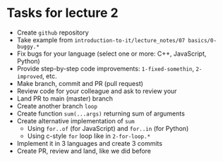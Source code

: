 # Tasks for lecture 2

- Create `github` repository
- Take example from `introduction-to-it/lecture_notes/07 basics/0-buggy.*`
- Fix bugs for your language (select one or more: C++, JavaScript, Python)
- Provide step-by-step code improvements: `1-fixed-somethin`, `2-improved`, etc.
- Make branch, commit and PR (pull request)
- Review code for your colleague and ask to review your
- Land PR to main (master) branch
- Create another branch `loop`
- Create function `sum(...args)` returning sum of arguments
- Create alternative implementation of `sum`
  - Using `for..of` (for JavaScript) and `for..in` (for Python)
  - Using c-style `for` loop like in `2-for-loop.*`
- Implement it in 3 languages and create 3 commits
- Create PR, review and land, like we did before

